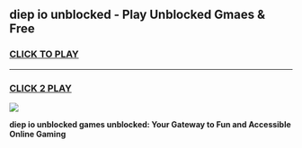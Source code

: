 
## diep io unblocked - Play Unblocked Gmaes & Free
<h3>
<a href="https://news.freeplayer.one?title=diep_io_unblocked&ref=16F">CLICK TO PLAY</a></h3>
<hr>

<h3>
<a href="https://news.freeplayer.one?title=diep_io_unblocked&ref=16F">CLICK 2 PLAY</a>
  
</h3>

<a href="https://news.freeplayer.one?title=diep_io_unblocked&ref=16F/"><img src="https://clearcache.store/games.png"></a>


**diep io unblocked games unblocked: Your Gateway to Fun and Accessible Online Gaming**
